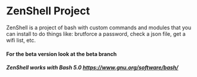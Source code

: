 # ZenShell Project
ZenShell is a project of bash with custom commands and modules that you can install to do things like: brutforce a password, check a json file, get a wifi list, etc.

#### For the beta version look at the beta branch
##### ZenShell works with Bash 5.0 https://www.gnu.org/software/bash/